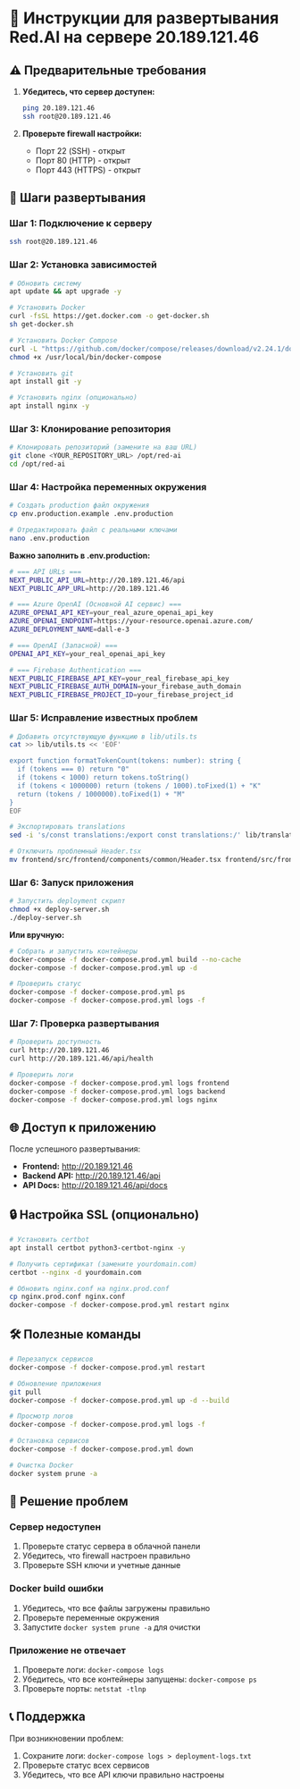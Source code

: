 # 🚀 Инструкции для развертывания Red.AI на сервере 20.189.121.46

## ⚠️ Предварительные требования

1. **Убедитесь, что сервер доступен:**
   ```bash
   ping 20.189.121.46
   ssh root@20.189.121.46
   ```

2. **Проверьте firewall настройки:**
   - Порт 22 (SSH) - открыт
   - Порт 80 (HTTP) - открыт  
   - Порт 443 (HTTPS) - открыт

## 🔧 Шаги развертывания

### Шаг 1: Подключение к серверу
```bash
ssh root@20.189.121.46
```

### Шаг 2: Установка зависимостей
```bash
# Обновить систему
apt update && apt upgrade -y

# Установить Docker
curl -fsSL https://get.docker.com -o get-docker.sh
sh get-docker.sh

# Установить Docker Compose
curl -L "https://github.com/docker/compose/releases/download/v2.24.1/docker-compose-$(uname -s)-$(uname -m)" -o /usr/local/bin/docker-compose
chmod +x /usr/local/bin/docker-compose

# Установить git
apt install git -y

# Установить nginx (опционально)
apt install nginx -y
```

### Шаг 3: Клонирование репозитория
```bash
# Клонировать репозиторий (замените на ваш URL)
git clone <YOUR_REPOSITORY_URL> /opt/red-ai
cd /opt/red-ai
```

### Шаг 4: Настройка переменных окружения
```bash
# Создать production файл окружения
cp env.production.example .env.production

# Отредактировать файл с реальными ключами
nano .env.production
```

**Важно заполнить в .env.production:**
```bash
# === API URLs ===
NEXT_PUBLIC_API_URL=http://20.189.121.46/api
NEXT_PUBLIC_APP_URL=http://20.189.121.46

# === Azure OpenAI (Основной AI сервис) ===
AZURE_OPENAI_API_KEY=your_real_azure_openai_api_key
AZURE_OPENAI_ENDPOINT=https://your-resource.openai.azure.com/
AZURE_DEPLOYMENT_NAME=dall-e-3

# === OpenAI (Запасной) ===
OPENAI_API_KEY=your_real_openai_api_key

# === Firebase Authentication ===
NEXT_PUBLIC_FIREBASE_API_KEY=your_real_firebase_api_key
NEXT_PUBLIC_FIREBASE_AUTH_DOMAIN=your_firebase_auth_domain
NEXT_PUBLIC_FIREBASE_PROJECT_ID=your_firebase_project_id
```

### Шаг 5: Исправление известных проблем
```bash
# Добавить отсутствующую функцию в lib/utils.ts
cat >> lib/utils.ts << 'EOF'

export function formatTokenCount(tokens: number): string {
  if (tokens === 0) return "0"
  if (tokens < 1000) return tokens.toString()
  if (tokens < 1000000) return (tokens / 1000).toFixed(1) + "K"
  return (tokens / 1000000).toFixed(1) + "M"
}
EOF

# Экспортировать translations
sed -i 's/const translations:/export const translations:/' lib/translations.ts

# Отключить проблемный Header.tsx
mv frontend/src/frontend/components/common/Header.tsx frontend/src/frontend/components/common/Header.tsx.disabled 2>/dev/null || true
```

### Шаг 6: Запуск приложения
```bash
# Запустить deployment скрипт
chmod +x deploy-server.sh
./deploy-server.sh
```

**Или вручную:**
```bash
# Собрать и запустить контейнеры
docker-compose -f docker-compose.prod.yml build --no-cache
docker-compose -f docker-compose.prod.yml up -d

# Проверить статус
docker-compose -f docker-compose.prod.yml ps
docker-compose -f docker-compose.prod.yml logs -f
```

### Шаг 7: Проверка развертывания
```bash
# Проверить доступность
curl http://20.189.121.46
curl http://20.189.121.46/api/health

# Проверить логи
docker-compose -f docker-compose.prod.yml logs frontend
docker-compose -f docker-compose.prod.yml logs backend
docker-compose -f docker-compose.prod.yml logs nginx
```

## 🌐 Доступ к приложению

После успешного развертывания:
- **Frontend:** http://20.189.121.46
- **Backend API:** http://20.189.121.46/api
- **API Docs:** http://20.189.121.46/api/docs

## 🔒 Настройка SSL (опционально)

```bash
# Установить certbot
apt install certbot python3-certbot-nginx -y

# Получить сертификат (замените yourdomain.com)
certbot --nginx -d yourdomain.com

# Обновить nginx.conf на nginx.prod.conf
cp nginx.prod.conf nginx.conf
docker-compose -f docker-compose.prod.yml restart nginx
```

## 🛠️ Полезные команды

```bash
# Перезапуск сервисов
docker-compose -f docker-compose.prod.yml restart

# Обновление приложения
git pull
docker-compose -f docker-compose.prod.yml up -d --build

# Просмотр логов
docker-compose -f docker-compose.prod.yml logs -f

# Остановка сервисов
docker-compose -f docker-compose.prod.yml down

# Очистка Docker
docker system prune -a
```

## 🚨 Решение проблем

### Сервер недоступен
1. Проверьте статус сервера в облачной панели
2. Убедитесь, что firewall настроен правильно
3. Проверьте SSH ключи и учетные данные

### Docker build ошибки
1. Убедитесь, что все файлы загружены правильно
2. Проверьте переменные окружения
3. Запустите `docker system prune -a` для очистки

### Приложение не отвечает
1. Проверьте логи: `docker-compose logs`
2. Убедитесь, что все контейнеры запущены: `docker-compose ps`
3. Проверьте порты: `netstat -tlnp`

## 📞 Поддержка

При возникновении проблем:
1. Сохраните логи: `docker-compose logs > deployment-logs.txt`
2. Проверьте статус всех сервисов
3. Убедитесь, что все API ключи правильно настроены 